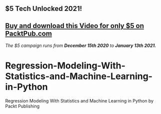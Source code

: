 ## $5 Tech Unlocked 2021!
[Buy and download this Video for only $5 on PacktPub.com](https://www.packtpub.com/product/regression-modeling-with-statistics-and-machine-learning-in-python-video/9781839215346)
-----
*The $5 campaign         runs from __December 15th 2020__ to __January 13th 2021.__*

# Regression-Modeling-With-Statistics-and-Machine-Learning-in-Python
Regression Modeling With Statistics and Machine Learning in Python by Packt Publishing
